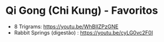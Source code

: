 # Qi Gong (Chi Kung) - Favoritos
- 8 Trigrams: <https://youtu.be/WhBIIZPzGNE>
- Rabbit Springs (digestão) : <https://youtu.be/cyLG0vc2F0I>
